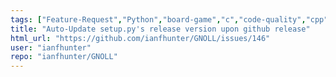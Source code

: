 ```yaml
---
tags: ["Feature-Request","Python","board-game","c","code-quality","cpp","dice","dice-notation","dice-roller","dice-rolls","go","golang","haskell","help-wanted","java","javascript","js","julia","perl","python","r","roleplaying-games","rpg-dice-roller","ttrpg"]
title: "Auto-Update setup.py's release version upon github release"
html_url: "https://github.com/ianfhunter/GNOLL/issues/146"
user: "ianfhunter"
repo: "ianfhunter/GNOLL"
---
```



